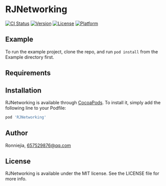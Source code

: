 # RJNetworking

[![CI Status](https://img.shields.io/travis/Ronniejia/RJNetworking.svg?style=flat)](https://travis-ci.org/Ronniejia/RJNetworking)
[![Version](https://img.shields.io/cocoapods/v/RJNetworking.svg?style=flat)](https://cocoapods.org/pods/RJNetworking)
[![License](https://img.shields.io/cocoapods/l/RJNetworking.svg?style=flat)](https://cocoapods.org/pods/RJNetworking)
[![Platform](https://img.shields.io/cocoapods/p/RJNetworking.svg?style=flat)](https://cocoapods.org/pods/RJNetworking)

## Example

To run the example project, clone the repo, and run `pod install` from the Example directory first.

## Requirements

## Installation

RJNetworking is available through [CocoaPods](https://cocoapods.org). To install
it, simply add the following line to your Podfile:

```ruby
pod 'RJNetworking'
```

## Author

Ronniejia, 657529876@qq.com

## License

RJNetworking is available under the MIT license. See the LICENSE file for more info.
